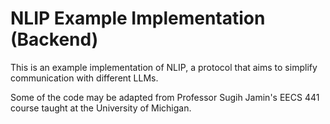 # NLIP Example Implementation (Backend)

This is an example implementation of NLIP, a protocol that aims to simplify communication with different LLMs. 

Some of the code may be adapted from Professor Sugih Jamin's EECS 441 course taught at the University of Michigan. 
